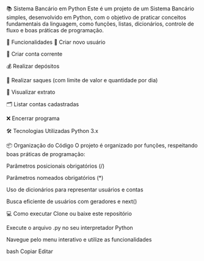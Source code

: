 📚 Sistema Bancário em Python
Este é um projeto de um Sistema Bancário simples, desenvolvido em Python, com o objetivo de praticar conceitos fundamentais da linguagem, como funções, listas, dicionários, controle de fluxo e boas práticas de programação.

🚀 Funcionalidades
📄 Criar novo usuário

🏦 Criar conta corrente

💰 Realizar depósitos

💸 Realizar saques (com limite de valor e quantidade por dia)

📃 Visualizar extrato

🗂️ Listar contas cadastradas

❌ Encerrar programa

🛠️ Tecnologias Utilizadas
Python 3.x

📦 Organização do Código
O projeto é organizado por funções, respeitando boas práticas de programação:

Parâmetros posicionais obrigatórios (/)

Parâmetros nomeados obrigatórios (*)

Uso de dicionários para representar usuários e contas

Busca eficiente de usuários com geradores e next()

💻 Como executar
Clone ou baixe este repositório

Execute o arquivo .py no seu interpretador Python

Navegue pelo menu interativo e utilize as funcionalidades

bash
Copiar
Editar
